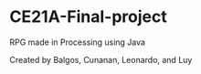 # CE21A-Final-project
RPG made in Processing using Java

Created by Balgos, Cunanan, Leonardo, and Luy
